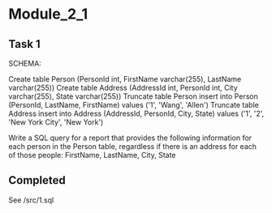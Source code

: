 # Module_2_1 

## Task 1
SCHEMA:

Create table Person (PersonId int, FirstName varchar(255), LastName varchar(255))
Create table Address (AddressId int, PersonId int, City varchar(255), State varchar(255))
Truncate table Person
insert into Person (PersonId, LastName, FirstName) values ('1', 'Wang', 'Allen')
Truncate table Address
insert into Address (AddressId, PersonId, City, State) values ('1', '2', 'New York City', 'New York')
 
Write a SQL query for a report that provides the following information for each person in the Person table, regardless if there is an address for each of those people:
FirstName, LastName, City, State

## Completed
See /src/1.sql